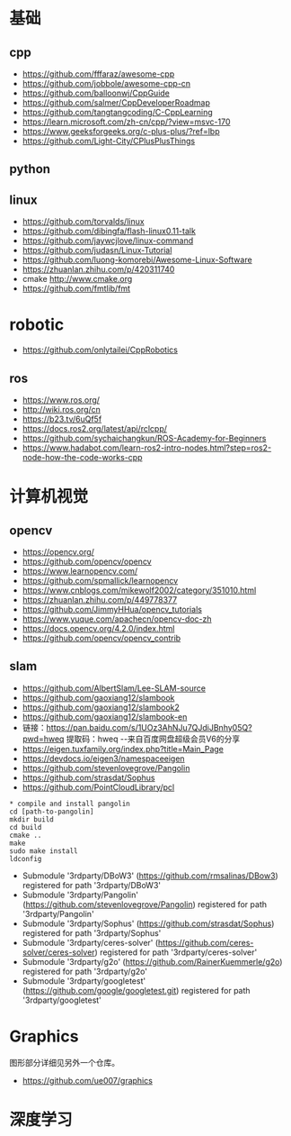 # 基础
## cpp

- https://github.com/fffaraz/awesome-cpp
- https://github.com/jobbole/awesome-cpp-cn
- https://github.com/balloonwj/CppGuide 
- https://github.com/salmer/CppDeveloperRoadmap
- https://github.com/tangtangcoding/C-CppLearning
- https://learn.microsoft.com/zh-cn/cpp/?view=msvc-170
- https://www.geeksforgeeks.org/c-plus-plus/?ref=lbp
- https://github.com/Light-City/CPlusPlusThings

## python

## linux
- https://github.com/torvalds/linux
- https://github.com/dibingfa/flash-linux0.11-talk
- https://github.com/jaywcjlove/linux-command
- https://github.com/judasn/Linux-Tutorial
- https://github.com/luong-komorebi/Awesome-Linux-Software
- https://zhuanlan.zhihu.com/p/420311740
- cmake http://www.cmake.org
- https://github.com/fmtlib/fmt


# robotic
- https://github.com/onlytailei/CppRobotics

## ros
- https://www.ros.org/
- http://wiki.ros.org/cn
- https://b23.tv/6uQf5f
- https://docs.ros2.org/latest/api/rclcpp/
- https://github.com/sychaichangkun/ROS-Academy-for-Beginners
- https://www.hadabot.com/learn-ros2-intro-nodes.html?step=ros2-node-how-the-code-works-cpp

# 计算机视觉
## opencv
- https://opencv.org/
- https://github.com/opencv/opencv
- https://www.learnopencv.com/
- https://github.com/spmallick/learnopencv
- https://www.cnblogs.com/mikewolf2002/category/351010.html
- https://zhuanlan.zhihu.com/p/449778377
- https://github.com/JimmyHHua/opencv_tutorials
- https://www.yuque.com/apachecn/opencv-doc-zh
- https://docs.opencv.org/4.2.0/index.html
- https://github.com/opencv/opencv_contrib

## slam
- https://github.com/AlbertSlam/Lee-SLAM-source
- https://github.com/gaoxiang12/slambook
- https://github.com/gaoxiang12/slambook2
- https://github.com/gaoxiang12/slambook-en
- 链接：https://pan.baidu.com/s/1UOz3AhNJu7QJdiJBnhy05Q?pwd=hweq 
提取码：hweq 
--来自百度网盘超级会员V6的分享
- https://eigen.tuxfamily.org/index.php?title=Main_Page 
- https://devdocs.io/eigen3/namespaceeigen
- https://github.com/stevenlovegrove/Pangolin
- https://github.com/strasdat/Sophus
- https://github.com/PointCloudLibrary/pcl

```
* compile and install pangolin
cd [path-to-pangolin]
mkdir build
cd build
cmake ..
make 
sudo make install 
ldconfig
```
- Submodule '3rdparty/DBoW3' (https://github.com/rmsalinas/DBow3) registered for path '3rdparty/DBoW3'
- Submodule '3rdparty/Pangolin' (https://github.com/stevenlovegrove/Pangolin) registered for path '3rdparty/Pangolin'
- Submodule '3rdparty/Sophus' (https://github.com/strasdat/Sophus) registered for path '3rdparty/Sophus'
- Submodule '3rdparty/ceres-solver' (https://github.com/ceres-solver/ceres-solver) registered for path '3rdparty/ceres-solver'
- Submodule '3rdparty/g2o' (https://github.com/RainerKuemmerle/g2o) registered for path '3rdparty/g2o'
- Submodule '3rdparty/googletest' (https://github.com/google/googletest.git) registered for path '3rdparty/googletest'




# Graphics
图形部分详细见另外一个仓库。
- https://github.com/ue007/graphics

# 深度学习


